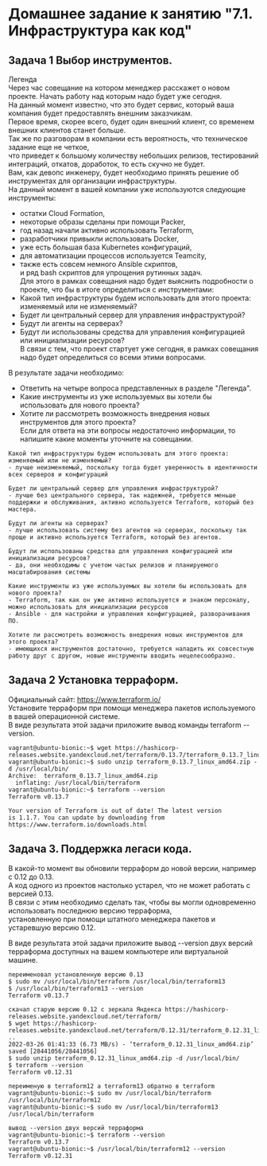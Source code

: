 # Домашнее задание к занятию "7.1. Инфраструктура как код"

## Задача 1 Выбор инструментов.

Легенда  
Через час совещание на котором менеджер расскажет о новом проекте. Начать работу над которым надо будет уже сегодня.  
На данный момент известно, что это будет сервис, который ваша компания будет предоставлять внешним заказчикам.   
Первое время, скорее всего, будет один внешний клиент, со временем внешних клиентов станет больше.  
Так же по разговорам в компании есть вероятность, что техническое задание еще не четкое,  
что приведет к большому количеству небольших релизов, тестирований интеграций, откатов, доработок, то есть скучно не будет.  
Вам, как девопс инженеру, будет необходимо принять решение об инструментах для организации инфраструктуры.  
На данный момент в вашей компании уже используются следующие инструменты:  
- остатки Сloud Formation,  
- некоторые образы сделаны при помощи Packer,  
- год назад начали активно использовать Terraform,  
- разработчики привыкли использовать Docker,  
- уже есть большая база Kubernetes конфигураций,  
- для автоматизации процессов используется Teamcity,  
- также есть совсем немного Ansible скриптов,  
и ряд bash скриптов для упрощения рутинных задач.  
Для этого в рамках совещания надо будет выяснить подробности о проекте, что бы в итоге определиться с инструментами:  
- Какой тип инфраструктуры будем использовать для этого проекта: изменяемый или не изменяемый?  
- Будет ли центральный сервер для управления инфраструктурой?  
- Будут ли агенты на серверах?  
- Будут ли использованы средства для управления конфигурацией или инициализации ресурсов?  
В связи с тем, что проект стартует уже сегодня, в рамках совещания надо будет определиться со всеми этими вопросами.  

В результате задачи необходимо:  
- Ответить на четыре вопроса представленных в разделе "Легенда".  
- Какие инструменты из уже используемых вы хотели бы использовать для нового проекта?  
- Хотите ли рассмотреть возможность внедрения новых инструментов для этого проекта?  
Если для ответа на эти вопросы недостаточно информации, то напишите какие моменты уточните на совещании.  
```
Какой тип инфраструктуры будем использовать для этого проекта: изменяемый или не изменяемый?
- лучше неизменяемый, поскольку тогда будет уверенность в идентичности всех серверов и конфигураций

Будет ли центральный сервер для управления инфраструктурой?
- лучше без центрального сервера, так надежней, требуется меньше поддержки и обслуживания, активно используется Terraform, который без мастера.

Будут ли агенты на серверах?
- лучше использовать систему без агентов на серверах, поскольку так проще и активно используется Terraform, который без агентов.

Будут ли использованы средства для управления конфигурацией или инициализации ресурсов?
- да, они необходимы с учетом частых релизов и планируемого масштабирования системы  

Какие инструменты из уже используемых вы хотели бы использовать для нового проекта? 
- Terraform, так как он уже активно используется и знаком персоналу, можно использовать для инициализации ресурсов
- Ansible - для настройки и управления конфигурацией, разворачивания ПО.

Хотите ли рассмотреть возможность внедрения новых инструментов для этого проекта? 
- имеющихся инструментов достаточно, требуется наладить их совсестную работу друг с другом, новые инструменты вводить нецелесообразно.
```

## Задача 2 Установка терраформ.  

Официальный сайт: https://www.terraform.io/  
Установите терраформ при помощи менеджера пакетов используемого в вашей операционной системе.  
В виде результата этой задачи приложите вывод команды terraform --version.  
```
vagrant@ubuntu-bionic:~$ wget https://hashicorp-releases.website.yandexcloud.net/terraform/0.13.7/terraform_0.13.7_linux_amd64.zip
vagrant@ubuntu-bionic:~$ sudo unzip terraform_0.13.7_linux_amd64.zip -d /usr/local/bin/
Archive:  terraform_0.13.7_linux_amd64.zip
  inflating: /usr/local/bin/terraform
vagrant@ubuntu-bionic:~$ terraform --version
Terraform v0.13.7

Your version of Terraform is out of date! The latest version
is 1.1.7. You can update by downloading from https://www.terraform.io/downloads.html
```

## Задача 3. Поддержка легаси кода.
В какой-то момент вы обновили терраформ до новой версии, например с 0.12 до 0.13.  
А код одного из проектов настолько устарел, что не может работать с версией 0.13.  
В связи с этим необходимо сделать так, чтобы вы могли одновременно использовать последнюю версию терраформа,  
установленную при помощи штатного менеджера пакетов и устаревшую версию 0.12.  

В виде результата этой задачи приложите вывод --version двух версий терраформа доступных на вашем компьютере или виртуальной машине.
```
переименовал установленную версию 0.13
$ sudo mv /usr/local/bin/terraform /usr/local/bin/terraform13
$ /usr/local/bin/terraform13 --version
Terraform v0.13.7

скачал старую версию 0.12 с зеркала Яндекса https://hashicorp-releases.website.yandexcloud.net/terraform/
$ wget https://hashicorp-releases.website.yandexcloud.net/terraform/0.12.31/terraform_0.12.31_linux_amd64.zip
..
2022-03-26 01:41:33 (6.73 MB/s) - ‘terraform_0.12.31_linux_amd64.zip’ saved [28441056/28441056]
$ sudo unzip terraform_0.12.31_linux_amd64.zip -d /usr/local/bin/
$ terraform --version
Terraform v0.12.31

переименую в terraform12 а terraform13 обратно в terraform
vagrant@ubuntu-bionic:~$ sudo mv /usr/local/bin/terraform /usr/local/bin/terraform12
vagrant@ubuntu-bionic:~$ sudo mv /usr/local/bin/terraform13 /usr/local/bin/terraform

вывод --version двух версий терраформа
vagrant@ubuntu-bionic:~$ terraform --version
Terraform v0.13.7
vagrant@ubuntu-bionic:~$ /usr/local/bin/terraform12 --version
Terraform v0.12.31
```
